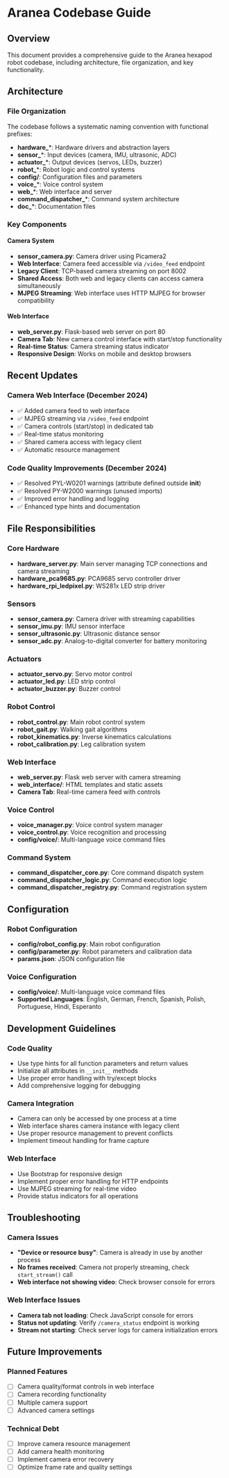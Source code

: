 # Aranea Codebase Guide

## Overview
This document provides a comprehensive guide to the Aranea hexapod robot codebase, including architecture, file organization, and key functionality.

## Architecture

### File Organization
The codebase follows a systematic naming convention with functional prefixes:

- **hardware_***: Hardware drivers and abstraction layers
- **sensor_***: Input devices (camera, IMU, ultrasonic, ADC)
- **actuator_***: Output devices (servos, LEDs, buzzer)
- **robot_***: Robot logic and control systems
- **config/**: Configuration files and parameters
- **voice_***: Voice control system
- **web_***: Web interface and server
- **command_dispatcher_***: Command system architecture
- **doc_***: Documentation files

### Key Components

#### Camera System
- **sensor_camera.py**: Camera driver using Picamera2
- **Web Interface**: Camera feed accessible via `/video_feed` endpoint
- **Legacy Client**: TCP-based camera streaming on port 8002
- **Shared Access**: Both web and legacy clients can access camera simultaneously
- **MJPEG Streaming**: Web interface uses HTTP MJPEG for browser compatibility

#### Web Interface
- **web_server.py**: Flask-based web server on port 80
- **Camera Tab**: New camera control interface with start/stop functionality
- **Real-time Status**: Camera streaming status indicator
- **Responsive Design**: Works on mobile and desktop browsers

## Recent Updates

### Camera Web Interface (December 2024)
- ✅ Added camera feed to web interface
- ✅ MJPEG streaming via `/video_feed` endpoint
- ✅ Camera controls (start/stop) in dedicated tab
- ✅ Real-time status monitoring
- ✅ Shared camera access with legacy client
- ✅ Automatic resource management

### Code Quality Improvements (December 2024)
- ✅ Resolved PYL-W0201 warnings (attribute defined outside __init__)
- ✅ Resolved PY-W2000 warnings (unused imports)
- ✅ Improved error handling and logging
- ✅ Enhanced type hints and documentation

## File Responsibilities

### Core Hardware
- **hardware_server.py**: Main server managing TCP connections and camera streaming
- **hardware_pca9685.py**: PCA9685 servo controller driver
- **hardware_rpi_ledpixel.py**: WS281x LED strip driver

### Sensors
- **sensor_camera.py**: Camera driver with streaming capabilities
- **sensor_imu.py**: IMU sensor interface
- **sensor_ultrasonic.py**: Ultrasonic distance sensor
- **sensor_adc.py**: Analog-to-digital converter for battery monitoring

### Actuators
- **actuator_servo.py**: Servo motor control
- **actuator_led.py**: LED strip control
- **actuator_buzzer.py**: Buzzer control

### Robot Control
- **robot_control.py**: Main robot control system
- **robot_gait.py**: Walking gait algorithms
- **robot_kinematics.py**: Inverse kinematics calculations
- **robot_calibration.py**: Leg calibration system

### Web Interface
- **web_server.py**: Flask web server with camera streaming
- **web_interface/**: HTML templates and static assets
- **Camera Tab**: Real-time camera feed with controls

### Voice Control
- **voice_manager.py**: Voice control system manager
- **voice_control.py**: Voice recognition and processing
- **config/voice/**: Multi-language voice command files

### Command System
- **command_dispatcher_core.py**: Core command dispatch system
- **command_dispatcher_logic.py**: Command execution logic
- **command_dispatcher_registry.py**: Command registration system

## Configuration

### Robot Configuration
- **config/robot_config.py**: Main robot configuration
- **config/parameter.py**: Robot parameters and calibration data
- **params.json**: JSON configuration file

### Voice Configuration
- **config/voice/**: Multi-language voice command files
- **Supported Languages**: English, German, French, Spanish, Polish, Portuguese, Hindi, Esperanto

## Development Guidelines

### Code Quality
- Use type hints for all function parameters and return values
- Initialize all attributes in `__init__` methods
- Use proper error handling with try/except blocks
- Add comprehensive logging for debugging

### Camera Integration
- Camera can only be accessed by one process at a time
- Web interface shares camera instance with legacy client
- Use proper resource management to prevent conflicts
- Implement timeout handling for frame capture

### Web Interface
- Use Bootstrap for responsive design
- Implement proper error handling for HTTP endpoints
- Use MJPEG streaming for real-time video
- Provide status indicators for all operations

## Troubleshooting

### Camera Issues
- **"Device or resource busy"**: Camera is already in use by another process
- **No frames received**: Camera not properly streaming, check `start_stream()` call
- **Web interface not showing video**: Check browser console for errors

### Web Interface Issues
- **Camera tab not loading**: Check JavaScript console for errors
- **Status not updating**: Verify `/camera_status` endpoint is working
- **Stream not starting**: Check server logs for camera initialization errors

## Future Improvements

### Planned Features
- [ ] Camera quality/format controls in web interface
- [ ] Camera recording functionality
- [ ] Multiple camera support
- [ ] Advanced camera settings

### Technical Debt
- [ ] Improve camera resource management
- [ ] Add camera health monitoring
- [ ] Implement camera error recovery
- [ ] Optimize frame rate and quality settings